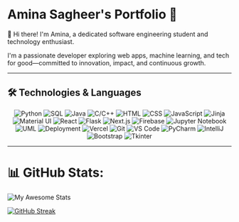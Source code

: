 # Amina Sagheer's Portfolio 🌟

👋 Hi there! I'm Amina, a dedicated software engineering student and technology enthusiast.

<p class="text-white/80 text-center">I'm a passionate developer exploring web apps, machine learning, and tech for good—committed to innovation, impact, and continuous growth.</p>


---

## 🛠️ Technologies & Languages

<p align="center">
    <img src="https://img.shields.io/badge/Python-3776AB?style=flat-square&logo=python&logoColor=white" alt="Python" />
    <img src="https://img.shields.io/badge/SQL-4479A1?style=flat-square&logo=postgresql&logoColor=white" alt="SQL" />
    <img src="https://img.shields.io/badge/Java-007396?style=flat-square&logo=java&logoColor=white" alt="Java" />
    <img src="https://img.shields.io/badge/C%2FC%2B%2B-00599C?style=flat-square&logo=c%2B%2B&logoColor=white" alt="C/C++" />
    <img src="https://img.shields.io/badge/HTML-E34F26?style=flat-square&logo=html5&logoColor=white" alt="HTML" />
    <img src="https://img.shields.io/badge/CSS-1572B6?style=flat-square&logo=css3&logoColor=white" alt="CSS" />
    <img src="https://img.shields.io/badge/JavaScript-F7DF1E?style=flat-square&logo=javascript&logoColor=black" alt="JavaScript" />
    <img src="https://img.shields.io/badge/Jinja-3E2A00?style=flat-square&logo=jinja&logoColor=white" alt="Jinja" />
    <img src="https://img.shields.io/badge/Material%20UI-0081CB?style=flat-square&logo=mui&logoColor=white" alt="Material UI" />
    <img src="https://img.shields.io/badge/React-61DAFB?style=flat-square&logo=react&logoColor=black" alt="React" />
    <img src="https://img.shields.io/badge/Flask-000000?style=flat-square&logo=flask&logoColor=white" alt="Flask" />
    <img src="https://img.shields.io/badge/Next.js-000000?style=flat-square&logo=nextdotjs&logoColor=white" alt="Next.js" />
    <img src="https://img.shields.io/badge/Firebase-FFCA28?style=flat-square&logo=firebase&logoColor=black" alt="Firebase" />
    <img src="https://img.shields.io/badge/Jupyter%20Notebook-F37626?style=flat-square&logo=jupyter&logoColor=white" alt="Jupyter Notebook" />
    <img src="https://img.shields.io/badge/UML-7A3E83?style=flat-square&logo=uml&logoColor=white" alt="UML" />
    <img src="https://img.shields.io/badge/Deployment-29A745?style=flat-square&logo=cloud&logoColor=white" alt="Deployment" />
    <img src="https://img.shields.io/badge/Vercel-000000?style=flat-square&logo=vercel&logoColor=white" alt="Vercel" />
    <img src="https://img.shields.io/badge/Git-F05032?style=flat-square&logo=git&logoColor=white" alt="Git" />
    <img src="https://img.shields.io/badge/Visual%20Studio%20Code-007ACC?style=flat-square&logo=visualstudiocode&logoColor=white" alt="VS Code" />
    <img src="https://img.shields.io/badge/PyCharm-000000?style=flat-square&logo=pycharm&logoColor=white" alt="PyCharm" />
    <img src="https://img.shields.io/badge/IntelliJ-000000?style=flat-square&logo=intellijidea&logoColor=white" alt="IntelliJ" />
    <img src="https://img.shields.io/badge/Bootstrap-7952B3?style=flat-square&logo=bootstrap&logoColor=white" alt="Bootstrap" />
    <img src="https://img.shields.io/badge/Tkinter-000000?style=flat-square&logo=tkinter&logoColor=white" alt="Tkinter" />
</p>

---


# 📊 GitHub Stats:
![My Awesome Stats](https://awesome-github-stats.azurewebsites.net/user-stats/Amina-Sagheer?cardType=level&theme=highcontrast&preferLogin=false)

[![GitHub Streak](https://streak-stats.demolab.com?user=Amina-Sagheer&theme=highcontrast)](https://git.io/streak-stats)

